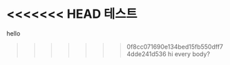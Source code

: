 <<<<<<< HEAD
테스트
=======
hello

> > > > > > > 0f8cc071690e134bed15fb550dff74dde241d536
> > > > > > > hi every body?
